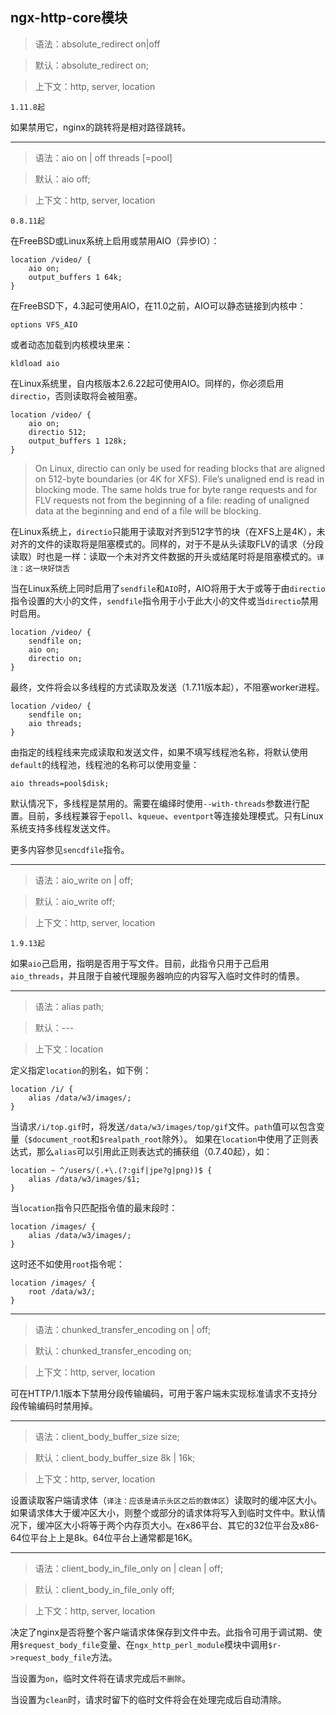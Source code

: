 ## ngx-http-core模块

> 语法：absolute_redirect on|off

> 默认：absolute_redirect on;

> 上下文：http, server, location

    1.11.8起

如果禁用它，nginx的跳转将是相对路径跳转。

-----

> 语法：aio on | off threads [=pool]

> 默认：aio off;

> 上下文：http, server, location

    0.8.11起

在FreeBSD或Linux系统上启用或禁用AIO（异步IO）：
```
location /video/ {
    aio on;
    output_buffers 1 64k;
}
```
在FreeBSD下，4.3起可使用AIO，在11.0之前，AIO可以静态链接到内核中：
```
options VFS_AIO
```
或者动态加载到内核模块里来：
```
kldload aio
```
在Linux系统里，自内核版本2.6.22起可使用AIO。同样的，你必须启用`directio`，否则读取将会被阻塞。
```
location /video/ {
    aio on;
    directio 512;
    output_buffers 1 128k;
}
```

> On Linux, directio can only be used for reading blocks that are aligned on 512-byte boundaries (or 4K for XFS). File’s unaligned end is read in blocking mode. The same holds true for byte range requests and for FLV requests not from the beginning of a file: reading of unaligned data at the beginning and end of a file will be blocking.

在Linux系统上，`directio`只能用于读取对齐到512字节的块（在XFS上是4K），未对齐的文件的读取将是阻塞模式的。同样的，对于不是从头读取FLV的请求（分段读取）时也是一样：读取一个未对齐文件数据的开头或结尾时将是阻塞模式的。`译注：这一块好饶舌`

当在Linux系统上同时启用了`sendfile`和`AIO`时，AIO将用于大于或等于由`directio`指令设置的大小的文件，`sendfile`指令用于小于此大小的文件或当`directio`禁用时启用。

```
location /video/ {
    sendfile on;
    aio on;
    directio on;
}
```
最终，文件将会以多线程的方式读取及发送（1.7.11版本起），不阻塞worker进程。

```
location /video/ {
    sendfile on;
    aio threads;
}
```

由指定的线程线来完成读取和发送文件，如果不填写线程池名称，将默认使用`default`的线程池，线程池的名称可以使用变量：
```
aio threads=pool$disk;
```

默认情况下，多线程是禁用的。需要在编绎时使用`--with-threads`参数进行配置。目前，多线程兼容于`epoll`、`kqueue`、`eventport`等连接处理模式。只有Linux系统支持多线程发送文件。

更多内容参见`sencdfile`指令。

-----

> 语法：aio_write on | off;

> 默认：aio_write off;

> 上下文：http, server, location

    1.9.13起

如果`aio`己启用，指明是否用于写文件。目前，此指令只用于己启用`aio_threads`，并且限于自被代理服务器响应的内容写入临时文件时的情景。

-----

> 语法：alias path;

> 默认：---

> 上下文：location

定义指定`location`的别名，如下例：
```
location /i/ {
    alias /data/w3/images/;
}
```
当请求`/i/top.gif`时，将发送`/data/w3/images/top/gif`文件。`path`值可以包含变量（`$document_root`和`$realpath_root`除外）。
如果在`location`中使用了正则表达式，那么`alias`可以引用此正则表达式的捕获组（0.7.40起），如：
```
location ~ ^/users/(.+\.(?:gif|jpe?g|png))$ {
    alias /data/w3/images/$1;
}
```

当`location`指令只匹配指令值的最末段时：
```
location /images/ {
    alias /data/w3/images/;
}
```
这时还不如使用`root`指令呢：
```
location /images/ {
    root /data/w3/;
}
```

-----

> 语法：chunked_transfer_encoding on | off;

> 默认：chunked_transfer_encoding on;

> 上下文：http, server, location

可在HTTP/1.1版本下禁用分段传输编码，可用于客户端未实现标准请求不支持分段传输编码时禁用掉。

-----

> 语法：client_body_buffer_size size;

> 默认：client_body_buffer_size 8k | 16k;

> 上下文：http, server, location

设置读取客户端请求体（`译注：应该是请示头区之后的数体区`）读取时的缓冲区大小。如果请求体大于缓冲区大小，则整个或部分的请求体将写入到临时文件中。默认情况下，缓冲区大小将等于两个内存页大小。在x86平台、其它的32位平台及x86-64位平台上上是8k。64位平台上通常都是16K。

-----

> 语法：client_body_in_file_only on | clean | off;

> 默认：client_body_in_file_only off;

> 上下文：http, server, location

决定了nginx是否将整个客户端请求体保存到文件中去。此指令可用于调试期、使用`$request_body_file`变量、在`ngx_http_perl_module`模块中调用`$r->request_body_file`方法。

当设置为`on`，临时文件将在请求完成后`不删除`。

当设置为`clean`时，请求时留下的临时文件将会在处理完成后自动清除。





















































